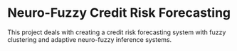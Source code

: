 # Neuro-Fuzzy Credit Risk Forecasting
This project deals with creating a credit risk forecasting system with fuzzy clustering and adaptive neuro-fuzzy inference systems. 